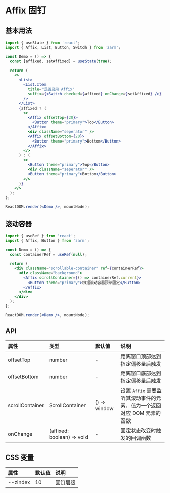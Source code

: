 # Affix 固钉

## 基本用法

```jsx
import { useState } from 'react';
import { Affix, List, Button, Switch } from 'zarm';

const Demo = () => {
  const [affixed, setAffixed] = useState(true);

  return (
    <>
      <List>
        <List.Item
          title="是否启用 Affix"
          suffix={<Switch checked={affixed} onChange={setAffixed} />}
        />
      </List>
      {affixed ? (
        <>
          <Affix offsetTop={20}>
            <Button theme="primary">Top</Button>
          </Affix>
          <div className="seperator" />
          <Affix offsetBottom={20}>
            <Button theme="primary">Bottom</Button>
          </Affix>
        </>
      ) : (
        <>
          <Button theme="primary">Top</Button>
          <div className="seperator" />
          <Button theme="primary">Bottom</Button>
        </>
      )}
    </>
  );
};

ReactDOM.render(<Demo />, mountNode);
```

## 滚动容器

```jsx
import { useRef } from 'react';
import { Affix, Button } from 'zarm';

const Demo = () => {
  const containerRef = useRef(null);

  return (
    <div className="scrollable-container" ref={containerRef}>
      <div className="background">
        <Affix scrollContainer={() => containerRef.current}>
          <Button theme="primary">根据滚动容器顶部固定</Button>
        </Affix>
      </div>
    </div>
  );
};

ReactDOM.render(<Demo />, mountNode);
```

## API

| 属性            | 类型                       | 默认值       | 说明                                                                   |
| :-------------- | :------------------------- | :----------- | :--------------------------------------------------------------------- |
| offsetTop       | number                     | -            | 距离窗口顶部达到指定偏移量后触发                                       |
| offsetBottom    | number                     | -            | 距离窗口底部达到指定偏移量后触发                                       |
| scrollContainer | ScrollContainer            | () => window | 设置 `Affix` 需要监听其滚动事件的元素，值为一个返回对应 DOM 元素的函数 |
| onChange        | (affixed: boolean) => void | -            | 固定状态改变时触发的回调函数                                           |

## CSS 变量

| 属性     | 默认值 | 说明     |
| :------- | :----- | :------- |
| --zindex | 10     | 固钉层级 |
